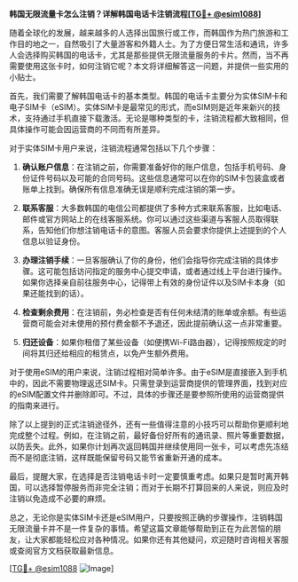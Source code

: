 **韩国无限流量卡怎么注销？详解韩国电话卡注销流程[[TG💪+ @esim1088](https://t.me/s/esim1088)]**

随着全球化的发展，越来越多的人选择出国旅行或工作，而韩国作为热门旅游和工作目的地之一，自然吸引了大量游客和外籍人士。为了方便日常生活和通讯，许多人会选择购买韩国的电话卡，尤其是那些提供无限流量服务的卡片。然而，当不再需要使用这张卡时，如何注销它呢？本文将详细解答这一问题，并提供一些实用的小贴士。

首先，我们需要了解韩国电话卡的基本类型。韩国的电话卡主要分为实体SIM卡和电子SIM卡（eSIM）。实体SIM卡是最常见的形式，而eSIM则是近年来新兴的技术，支持通过手机直接下载激活。无论是哪种类型的卡，注销流程都大致相同，但具体操作可能会因运营商的不同而有所差异。

对于实体SIM卡用户来说，注销流程通常包括以下几个步骤：

1. **确认账户信息**：在注销之前，你需要准备好你的账户信息，包括手机号码、身份证件号码以及可能的合同号码。这些信息通常可以在你的SIM卡包装盒或者账单上找到。确保所有信息准确无误是顺利完成注销的第一步。

2. **联系客服**：大多数韩国的电信公司都提供了多种方式来联系客服，比如电话、邮件或官方网站上的在线客服系统。你可以通过这些渠道与客服人员取得联系，告知他们你想注销电话卡的意图。客服人员会要求你提供上述提到的个人信息以验证身份。

3. **办理注销手续**：一旦客服确认了你的身份，他们会指导你完成注销的具体步骤。这可能包括访问指定的服务中心提交申请，或者通过线上平台进行操作。如果你选择亲自前往服务中心，记得带上有效的身份证件以及SIM卡本身（如果还能找到的话）。

4. **检查剩余费用**：在注销前，务必检查是否有任何未结清的账单或余额。有些运营商可能会对未使用的预付费金额不予退还，因此提前确认这一点非常重要。

5. **归还设备**：如果你租借了某些设备（如便携Wi-Fi路由器），记得按照规定的时间将其归还给相应的租赁点，以免产生额外费用。

对于使用eSIM的用户来说，注销过程相对简单许多。由于eSIM是直接嵌入到手机中的，因此不需要物理返还SIM卡。只需登录到运营商提供的管理界面，找到对应的eSIM配置文件并删除即可。不过，具体的步骤还是要参照所使用的运营商提供的指南来进行。

除了以上提到的正式注销途径外，还有一些值得注意的小技巧可以帮助你更顺利地完成整个过程。例如，在注销之前，最好备份好所有的通讯录、照片等重要数据，以防丢失。此外，如果你计划再次返回韩国并继续使用同一张卡，可以考虑先冻结而不是彻底注销，这样既能保留号码又能节省重新开通的成本。

最后，提醒大家，在选择是否注销电话卡时一定要慎重考虑。如果只是暂时离开韩国，可以选择暂停服务而非完全注销；而对于长期不打算回来的人来说，则应及时注销以免造成不必要的麻烦。

总之，无论你是实体SIM卡还是eSIM用户，只要按照正确的步骤操作，注销韩国无限流量卡并不是一件复杂的事情。希望这篇文章能够帮助到正在为此苦恼的朋友，让大家都能轻松应对各种情况。如果你还有其他疑问，欢迎随时咨询相关客服或查阅官方文档获取最新信息。

[[TG💪+ @esim1088](https://t.me/s/esim1088) ![Image](https://i.postimg.cc/4NQfJmqS/Snipaste-2025-05-13-00-14-12.png)]